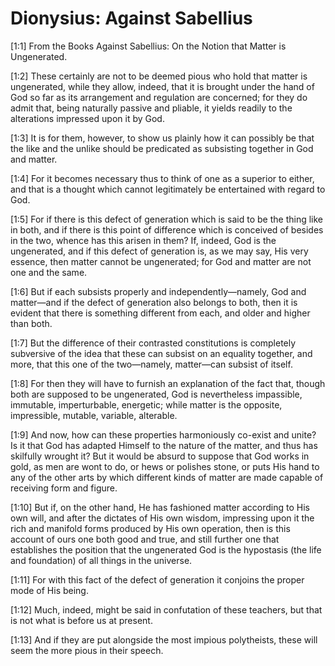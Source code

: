 # Dionysius: Against Sabellius

[1:1] From the Books Against Sabellius: On the Notion that Matter is Ungenerated.

[1:2] These certainly are not to be deemed pious who hold that matter is ungenerated, while they allow, indeed, that it is brought under the hand of God so far as its arrangement and regulation are concerned; for they do admit that, being naturally passive and pliable, it yields readily to the alterations impressed upon it by God.

[1:3] It is for them, however, to show us plainly how it can possibly be that the like and the unlike should be predicated as subsisting together in God and matter.

[1:4] For it becomes necessary thus to think of one as a superior to either, and that is a thought which cannot legitimately be entertained with regard to God.

[1:5] For if there is this defect of generation which is said to be the thing like in both, and if there is this point of difference which is conceived of besides in the two, whence has this arisen in them? If, indeed, God is the ungenerated, and if this defect of generation is, as we may say, His very essence, then matter cannot be ungenerated; for God and matter are not one and the same.

[1:6] But if each subsists properly and independently—namely, God and matter—and if the defect of generation also belongs to both, then it is evident that there is something different from each, and older and higher than both.

[1:7] But the difference of their contrasted constitutions is completely subversive of the idea that these can subsist on an equality together, and more, that this one of the two—namely, matter—can subsist of itself.

[1:8] For then they will have to furnish an explanation of the fact that, though both are supposed to be ungenerated, God is nevertheless impassible, immutable, imperturbable, energetic; while matter is the opposite, impressible, mutable, variable, alterable.

[1:9] And now, how can these properties harmoniously co-exist and unite? Is it that God has adapted Himself to the nature of the matter, and thus has skilfully wrought it? But it would be absurd to suppose that God works in gold, as men are wont to do, or hews or polishes stone, or puts His hand to any of the other arts by which different kinds of matter are made capable of receiving form and figure.

[1:10] But if, on the other hand, He has fashioned matter according to His own will, and after the dictates of His own wisdom, impressing upon it the rich and manifold forms produced by His own operation, then is this account of ours one both good and true, and still further one that establishes the position that the ungenerated God is the hypostasis (the life and foundation) of all things in the universe.

[1:11] For with this fact of the defect of generation it conjoins the proper mode of His being.

[1:12] Much, indeed, might be said in confutation of these teachers, but that is not what is before us at present.

[1:13] And if they are put alongside the most impious polytheists, these will seem the more pious in their speech.

